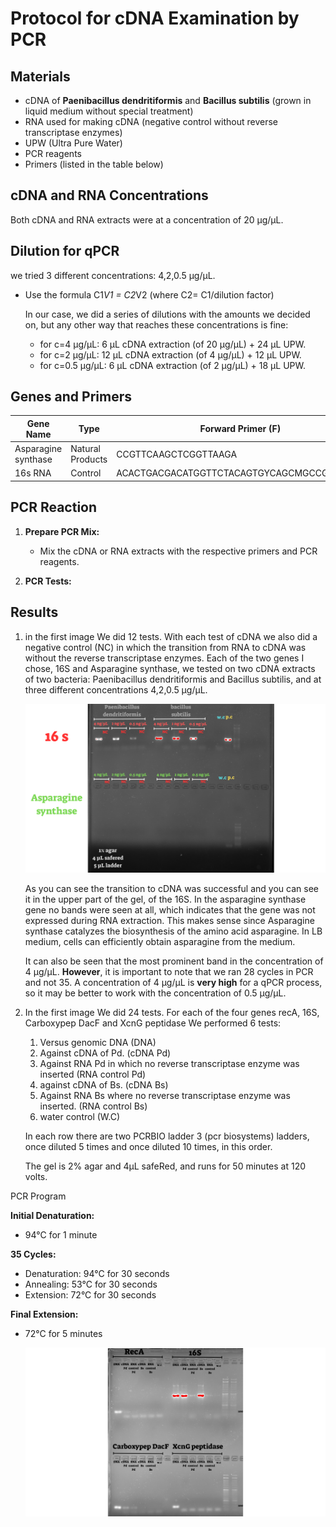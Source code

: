 # Protocol for cDNA Examination by PCR

## Materials
- cDNA of **Paenibacillus dendritiformis** and **Bacillus subtilis** (grown in liquid medium without special treatment)
- RNA used for making cDNA (negative control without reverse transcriptase enzymes)
- UPW (Ultra Pure Water)
- PCR reagents
- Primers (listed in the table below)

## cDNA and RNA Concentrations
Both cDNA and RNA extracts were at a concentration of 20 µg/µL.

## Dilution for qPCR
we tried 3 different concentrations: 4,2,0.5 µg/µL.
- Use the formula  C1*V1 = C2*V2 (where C2= C1/dilution factor)

  In our case, we did a series of dilutions with the amounts we decided on, but any other way that reaches these concentrations is fine:
  - for c=4 µg/µL: 6 µL cDNA extraction (of 20 µg/µL) + 24 µL UPW.
  - for c=2 µg/µL: 12 µL cDNA extraction (of 4 µg/µL) + 12 µL UPW.
  - for c=0.5 µg/µL: 6 µL cDNA extraction (of 2 µg/µL) + 18 µL UPW.

  

## Genes and Primers

| Gene Name           | Type             | Forward Primer (F)        | Reverse Primer (R)          |
|---------------------|------------------|---------------------------|-----------------------------|
| Asparagine synthase | Natural Products | CCGTTCAAGCTCGGTTAAGA       | GAGGCTTGTTGTTGGCTTTC         |
| 16s RNA             | Control          | ACACTGACGACATGGTTCTACAGTGYCAGCMGCCGCGGTAA       | TACGGTAGCAGAGACTTGGTCTCCGYCAATTYMTTTRAGTTT-        |


## PCR Reaction
1. **Prepare PCR Mix:**
   - Mix the cDNA or RNA extracts with the respective primers and PCR reagents.

2. **PCR Tests:**


## Results
1.   in the first image We did 12 tests. With each test of cDNA we also did a negative control (NC) in which the transition from RNA to cDNA was without the reverse transcriptase enzymes. Each of the two genes I chose, 16S and Asparagine synthase, we tested on two cDNA extracts of two bacteria: Paenibacillus dendritiformis and Bacillus subtilis, and at three different concentrations 4,2,0.5 µg/µL.

      ![results](../images/cdna%20validation.png)

      As you can see the transition to cDNA was successful and you can see it in the upper part of the gel, of the 16S. In the asparagine synthase gene no bands were seen at all, which indicates that the gene was not expressed during RNA extraction. This makes sense since Asparagine synthase catalyzes the biosynthesis of the amino acid asparagine. In LB medium, cells can efficiently obtain asparagine from the medium.

      It can also be seen that the most prominent band in the concentration of 4  µg/µL. **However**, it is important to note that we ran 28 cycles in PCR and not 35. A concentration of 4 µg/µL is **very high** for a qPCR process, so it may be better to work with the concentration of 0.5 µg/µL.



2. In the first image We did 24 tests. For each of the four genes recA, 16S, Carboxypep DacF
and XcnG peptidase We performed 6 tests:

   1. Versus genomic DNA (DNA)
   2. Against cDNA of Pd. (cDNA Pd)
   3. Against RNA Pd in ​​which no reverse transcriptase enzyme was inserted (RNA control Pd)
   4. against cDNA of Bs. (cDNA Bs)
   5. Against RNA Bs where no reverse transcriptase enzyme was inserted. (RNA control Bs)
   6. water control (W.C)

   In each row there are two PCRBIO ladder 3 (pcr biosystems) ladders, once diluted 5 times and once diluted 10 times, in this order.

   The gel is 2% agar and 4µL safeRed, and runs for 50 minutes at 120 volts.

PCR Program

**Initial Denaturation:**
- 94°C for 1 minute

**35 Cycles:**
- Denaturation: 94°C for 30 seconds
- Annealing: 53°C for 30 seconds
- Extension: 72°C for 30 seconds

**Final Extension:**
- 72°C for 5 minutes


   ![results](../images/cdna%202.png)

   